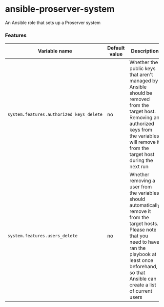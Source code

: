 # ansible-proserver-system
An Ansible role that sets up a Proserver system

### Features
| Variable name | Default value | Description |
| ------------- | ------------- | ----------- |
| `system.features.authorized_keys_delete` | no | Whether the public keys that aren't managed by Ansible should be removed from the target host. Removing an authorized keys from the variables will remove it from the target host during the next run |
| `system.features.users_delete` | no | Whether removing a user from the variables should automatically remove it from the target hosts. Please note that you need to have ran the playbook at least once beforehand, so that Ansible can create a list of current users

